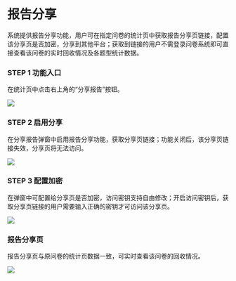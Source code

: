 # 报告分享

系统提供报告分享功能，用户可在指定问卷的统计页中获取报告分享页链接，配置该分享页是否加密，分享到其他平台；获取到链接的用户不需登录问卷系统即可直接查看该问卷的实时回收情况及各题型统计数据。

### STEP 1 功能入口

在统计页中点击右上角的“分享报告”按钮。

![](../.gitbook/assets/Snipaste\_2023-10-08\_15-48-47.png)

### STEP 2 启用分享

在分享报告弹窗中启用报告分享功能，获取分享页链接；功能关闭后，该分享页链接失效，分享页将无法访问。

![](../.gitbook/assets/Snipaste\_2023-10-08\_15-50-01.png)

### STEP 3 配置加密

在弹窗中可配置给分享页是否加密，访问密钥支持自由修改；开启访问密钥后，获取分享页链接的用户需要输入正确的密钥才可访问该分享页。

![](../.gitbook/assets/Snipaste\_2023-10-08\_15-49-33.png)

### 报告分享页

报告分享页与原问卷的统计页数据一致，可实时查看该问卷的回收情况。

![](../.gitbook/assets/Snipaste\_2023-10-08\_15-50-49.png)
